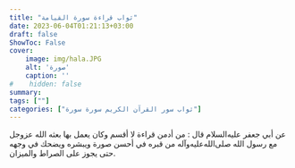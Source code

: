 ```yaml
---
title: "ثواب قراءة سورة القيامة"
date: 2023-06-04T01:21:13+03:00
draft: false
ShowToc: False
cover:
    image: img/hala.JPG
    alt: 'صورة'
    caption: ''
#    hidden: false
summary: 
tags: [""]
categories: ["ثواب سور القرآن الكريم سورة سورة"]
---
```

عن أبي جعفر عليه‌السلام قال : من أدمن قراءة لا أقسم وكان يعمل بها بعثه
الله عزوجل مع رسول الله صلى‌الله‌عليه‌وآله من قبره في أحسن صورة ويبشره ويضحك
في وجهه حتى يجوز على الصراط والميزان.

